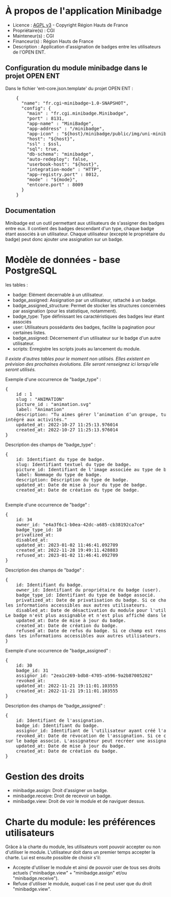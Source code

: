 # À propos de l'application Minibadge

* Licence : [AGPL v3](http://www.gnu.org/licenses/agpl.txt) - Copyright Région Hauts de France
* Propriétaire(s) : CGI
* Mainteneur(s) : CGI
* Financeur(s) : Région Hauts de France
* Description : Application d'assignation de badges entre les utilisateurs de l'OPEN ENT.

## Configuration du module minibadge dans le projet OPEN ENT

Dans le fichier 'ent-core.json.template' du projet OPEN ENT :

<pre>
    {
      "name": "fr.cgi~minibadge~1.0-SNAPSHOT",
      "config": {
        "main" : "fr.cgi.minibadge.Minibadge",
        "port" : 8131,
        "app-name" : "MiniBadge",
    	"app-address" : "/minibadge",
    	"app-icon" : "${host}/minibadge/public/img/uni-minibadge.svg",
        "host": "${host}",
        "ssl" : $ssl,
        "sql": true,
        "db-schema": "minibadge",
        "auto-redeploy": false,
        "userbook-host": "${host}",
        "integration-mode" : "HTTP",
        "app-registry.port" : 8012,
        "mode" : "${mode}",
        "entcore.port" : 8009
      }
    }
</pre>


## Documentation
Minibadge est un outil permettant aux utilisateurs de s'assigner des badges entre eux.
Il contient des badges descendant d'un type, chaque badge étant associés à un utilisateur. 
Chaque utilisateur (excepté le propriétaire du badge) peut donc ajouter une assignation sur un badge. 

# Modèle de données - base PostgreSQL
les tables :
* badge: Elément decernable à un utilisateur.
* badge_assigned: Assignation par un utilisateur, rattaché à un badge.
* badge_assigned_structure: Permet de stocker les structures concernées par assignation (pour les statistique, notamment).
* badge_type: Type définissant les caractéristiques des badges leur étant associés 
* user: Utilisateurs possédants des badges, facilite la pagination pour certaines listes.
* badge_assigned: Décernement d'un utilisateur sur le badge d'un autre utilisateur.
* scripts: Enregistre les scripts joués au lancement du module.

_Il existe d'autres tables pour le moment non utilisés. Elles existent en prévision des prochaines évolutions. 
Elle seront renseignez ici lorsqu'elle seront utilisés._ 

Exemple d'une occurrence de "badge_type" :

<pre>
{
    id : 1
    slug : "ANIMATION"
    picture_id : "animation.svg"
    label: "Animation"
    description: "Tu aimes gérer l’animation d’un groupe, tu fais ce qu’il faut pour que chacun participe et se sente 
intégré aux activités."
    updated_at: 2022-10-27 11:25:13.976014
    created_at: 2022-10-27 11:25:13.976014
}
</pre>


Description des champs de "badge_type" :

<pre>
{
    id: Identifiant du type de badge.
    slug: Identifiant textuel du type de badge.
    picture_id: Identifiant de l'image associée au type de badge.
    label: Nommage du type de badge.
    description: Déscription du type de badge.
    updated_at: Date de mise à jour du type de badge.
    created_at: Date de création du type de badge.

</pre>

Exemple d'une occurrence de "badge" :

<pre>
{
    id: 34
    owner_id: "e4a3f6c1-b0ea-42dc-a685-cb38192ca7ce"
    badge_type_id: 10
    privatized_at:  
    disabled_at:  
    updated_at: 2023-01-02 11:46:41.092709
    created_at: 2022-11-28 19:49:11.428883
    refused_at: 2023-01-02 11:46:41.092709
}
</pre>

Description des champs de "badge" :

<pre>
{
    id: Identifiant du badge.
    owner_id: Identifiant du propriétaire du badge (user).
    badge_type_id: Identifiant du type de badge associé.
    privatized_at: Date de privatisation du badge. Si ce champ est renseigné, il ne sera plus affiché dans 
les informations accessibles aux autres utilisateurs.  
    disabled_at: Date de désactivation du module pour l'utilisateur possesseur de ce badge. Si ce champ est renseigné, 
Le badge n'est plus assignable et n'est plus affiché dans les informations accessibles aux autres utilisateurs.
    updated_at: Date de mise à jour du badge.
    created_at: Date de création du badge.
    refused_at: Date de refus du badge. Si ce champ est renseigné, Le badge n'est plus assignable et n'est plus affiché 
dans les informations accessibles aux autres utilisateurs.
}
</pre>

Exemple d'une occurrence de "badge_assigned" :

<pre>
{
    id: 30
    badge_id: 31
    assignor_id: "2ea1c269-bdb8-4705-a596-9a2b87005202"
    revoked_at:  
    updated_at: 2022-11-21 19:11:01.103555
    created_at: 2022-11-21 19:11:01.103555
}
</pre>

Description des champs de "badge_assigned" :

<pre>
{
    id: Identifiant de l'assignation.
    badge_id: Identifiant du badge.
    assignor_id: Identifiant de l'utilisateur ayant créé l'assignation.
    revoked_at: Date de révocation de l'assignation. Si ce champ est renseigné, l'assignation n'est plus visible 
sur le badge associé. L'assignateur peut recréer une assignation pour ce badge.
    updated_at: Date de mise à jour du badge.
    created_at: Date de création du badge.
}
</pre>

# Gestion des droits
* minibadge.assign: Droit d'assigner un badge.
* minibadge.receive: Droit de recevoir un badge.
* minibadge.view: Droit de voir le module et de naviguer dessus.

# Charte du module: les préférences utilisateurs
Grâce à la charte du module, les utilisateurs vont pouvoir accepter ou non d'utiliser le module.
L'utilisateur doit dans un premier temps accepter la charte. Lui est ensuite possible de choisir s'il:
* Accepte d'utiliser le module et ainsi de pouvoir user de tous ses droits actuels 
("minibadge.view" + "minibadge.assign" et/ou "minibadge.receive").
* Refuse d'utiliser le module, auquel cas il ne peut user que du droit "minibadge.view".

